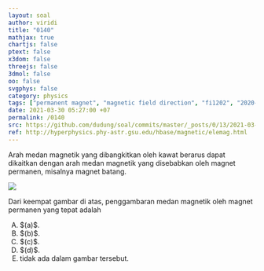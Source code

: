 ```yaml
---
layout: soal
author: viridi
title: "0140"
mathjax: true
chartjs: false
ptext: false
x3dom: false
threejs: false
3dmol: false
oo: false
svgphys: false
category: physics
tags: ["permanent magnet", "magnetic field direction", "fi1202", "2020-1"]
date: 2021-03-30 05:27:00 +07
permalink: /0140
src: https://github.com/dudung/soal/commits/master/_posts/0/13/2021-03-29-permanent-magnet-b-dir.md
ref: http://hyperphysics.phy-astr.gsu.edu/hbase/magnetic/elemag.html
---
```

Arah medan magnetik yang dibangkitkan oleh kawat berarus dapat dikaitkan dengan arah medan magnetik yang disebabkan oleh magnet permanen, misalnya magnet batang.

![]({{site.baseurl}}/assets/img/0/14/0140.png)

Dari keempat gambar di atas, penggambaran medan magnetik oleh magnet permanen yang tepat adalah

<ol type="A">
<li>$(a)$.
<li>$(b)$.
<li>$(c)$.
<li>$(d)$.
<li>tidak ada dalam gambar tersebut.
